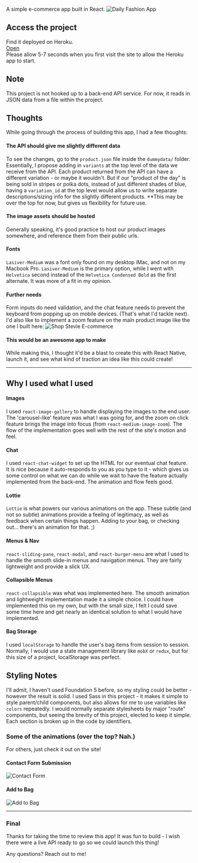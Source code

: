A simple e-commerce app built in React.
![Daily Fashion App](https://i.ibb.co/vcGw3Y1/Screen-Shot-2019-01-13-at-12-38-24-AM.png)
## Access the project
Find it deployed on Heroku.<br>
[Open](https://secret-scrubland-94372.herokuapp.com/)<br>
Please allow 5-7 seconds when you first visit the site to allow the Heroku app to start.


## Note

This project is not hooked up to a back-end API service. For now, it reads in JSON data from a file within the project.

## Thoughts

While going through the process of building this app, I had a few thoughts:

#### The API should give me slightly different data
To see the changes, go to the `product.json` file inside the `dummydata/` folder. Essentially, I propose adding in `variants` at the top level of the data we receive from the API. Each product returned from the API can have a different variation - or maybe it wouldn't. But if our "product of the day" is being sold in stripes or polka dots, instead of just different shades of blue, having a `variation_id` at the top level would allow us to write separate descriptions/sizing info for the slightly different products. **This may be over the top for now, but gives us flexibility for future use.

#### The image assets should be hosted
Generally speaking, it's good practice to host our product images somewhere, and reference them from their public urls.

#### Fonts
`Lasiver-Medium` was a font only found on my desktop iMac, and not on my Macbook Pro. `Lasiver-Medium` is the primary option, while I went with `Helvetica` second instead of the `Helvetica Condensed Bold` as the first alternate. It was more of a fit in my opinion.

#### Further needs
Form inputs do need validation, and the chat feature needs to prevent the keyboard from popping up on mobile devices. (That's what I'd tackle next). I'd also like to implement a zoom feature on the main product image like the one I built here: ![Shop Stevie E-commerce](https://www.shopstevie.com/products/anaheim-floral-midi-dress)

#### This would be an awesome app to make
While making this, I thought it'd be a blast to create this with React Native, launch it, and see what kind of traction an idea like this could create!

-------------------------------------------------------

## Why I used what I used

#### Images
I used `react-image-gallery` to handle displaying the images to the end user. The 'carousel-like' feature was what I was going for, and the zoom on click feature brings the image into focus (from `react-medium-image-zoom`). The flow of the implementation goes well with the rest of the site's motion and feel.

#### Chat
I used `react-chat-widget` to set up the HTML for our eventual chat feature. It is nice because it auto-responds to you as you type to it - which gives us some control on what we can do while we wait to have the feature actually implemented from the back-end. The animation and flow feels good.


#### Lottie
`Lottie` is what powers our various animations on the app. These subtle (and not so subtle) animations provide a feeling of legitimacy, as well as feedback when certain things happen. Adding to your bag, or checking out... there's an animation for that. ;)

#### Menus & Nav
`react-sliding-pane`, `react-modal`, and `react-burger-menu` are what I used to handle the smooth slide-in menus and navigation menus. They are fairly lightweight and provide a slick UX.

#### Collapsible Menus
`react-collapsible` was what was implemented here. The smooth animation and lightweight implementation made it a simple choice. I could have implemented this on my own, but with the small size, I felt I could save some time here and get nearly an identical solution to what I would have implemented.

#### Bag Storage
I used `localStorage` to handle the user's bag items from session to session. Normally, I would use a state management library like `mobX` or `redux`, but for this size of a project, localStorage was perfect.

## Styling Notes
I'll admit, I haven't used Foundation 5 before, so my styling could be better - however the result is solid. I used Sass in this project - it makes it simple to style parent/child components, but also allows for me to use variables like `colors` repeatedly. I would normally separate stylesheets by major "route" components, but seeing the brevity of this project, elected to keep it simple. Each section is broken up in the code by identifiers.

### Some of the animations (over the top? Nah.)
For others, just check it out on the site!


#### Contact Form Submission
![Contact Form](https://media.giphy.com/media/SJCJflOCLz1UwSFezb/giphy.gif)

#### Add to Bag
![Add to Bag](https://media.giphy.com/media/8qAB1HXbYvYKlXSgp4/giphy.gif)


----------------------------------------------------------------------------

### Final

Thanks for taking the time to review this app! It was fun to build - I wish there were a live API ready to go so we could launch this thing!

Any questions? Reach out to me!
